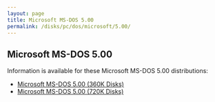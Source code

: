 ```yaml
---
layout: page
title: Microsoft MS-DOS 5.00
permalink: /disks/pc/dos/microsoft/5.00/
---
```


Microsoft MS-DOS 5.00
---

Information is available for these Microsoft MS-DOS 5.00 distributions:

* [Microsoft MS-DOS 5.00 (360K Disks)](360K/)
* [Microsoft MS-DOS 5.00 (720K Disks)](720K/)
